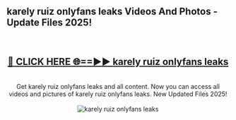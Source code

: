 <h2>karely ruiz onlyfans leaks Videos And Photos - Update Files 2025!</h2>
<br>
<div align="center">
<h2><a href="https://top-ai-tools.click/QrbHav" rel="nofollow">🔴 CLICK HERE 🌐==►► karely ruiz onlyfans leaks</a></h2>
<br>
Get karely ruiz onlyfans leaks and all content. Now you can access all videos and pictures of karely ruiz onlyfans leaks. New Updated Files 2025!
<br>
<br>
<a href="https://top-ai-tools.click/QrbHav" rel="nofollow" data-target="animated-image.originalLink"><img src="https://i.ibb.co.com/WyWwxjT/player-gif2.gif" alt="karely ruiz onlyfans leaks" style="max-width: 100%; display: inline-block;" data-target="animated-image.originalImage"></a>
</div>
<br>